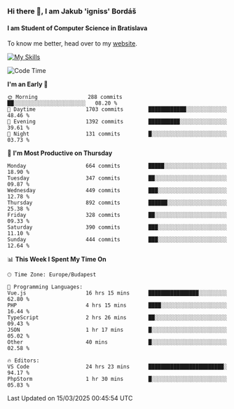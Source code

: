 ### Hi there 👋, I am Jakub 'igniss' Bordáš

#### I am Student of Computer Science in Bratislava
To know me better, head over to my [website](https://bordas.sk).

[![My Skills](https://skillicons.dev/icons?i=js,typescript,html,css,figma,svelte,vue,next,postgresql,nest,express,nodejs)](https://bordas.sk)


<!--START_SECTION:waka-->
![Code Time](http://img.shields.io/badge/Code%20Time-1%2C731%20hrs%2044%20mins-blue)

**I'm an Early 🐤** 

```text
🌞 Morning                288 commits         ██░░░░░░░░░░░░░░░░░░░░░░░   08.20 % 
🌆 Daytime                1703 commits        ████████████░░░░░░░░░░░░░   48.46 % 
🌃 Evening                1392 commits        ██████████░░░░░░░░░░░░░░░   39.61 % 
🌙 Night                  131 commits         █░░░░░░░░░░░░░░░░░░░░░░░░   03.73 % 
```
📅 **I'm Most Productive on Thursday** 

```text
Monday                   664 commits         █████░░░░░░░░░░░░░░░░░░░░   18.90 % 
Tuesday                  347 commits         ██░░░░░░░░░░░░░░░░░░░░░░░   09.87 % 
Wednesday                449 commits         ███░░░░░░░░░░░░░░░░░░░░░░   12.78 % 
Thursday                 892 commits         ██████░░░░░░░░░░░░░░░░░░░   25.38 % 
Friday                   328 commits         ██░░░░░░░░░░░░░░░░░░░░░░░   09.33 % 
Saturday                 390 commits         ███░░░░░░░░░░░░░░░░░░░░░░   11.10 % 
Sunday                   444 commits         ███░░░░░░░░░░░░░░░░░░░░░░   12.64 % 
```


📊 **This Week I Spent My Time On** 

```text
🕑︎ Time Zone: Europe/Budapest

💬 Programming Languages: 
Vue.js                   16 hrs 15 mins      ████████████████░░░░░░░░░   62.80 % 
PHP                      4 hrs 15 mins       ████░░░░░░░░░░░░░░░░░░░░░   16.44 % 
TypeScript               2 hrs 26 mins       ██░░░░░░░░░░░░░░░░░░░░░░░   09.43 % 
JSON                     1 hr 17 mins        █░░░░░░░░░░░░░░░░░░░░░░░░   05.02 % 
Other                    40 mins             █░░░░░░░░░░░░░░░░░░░░░░░░   02.58 % 

🔥 Editors: 
VS Code                  24 hrs 23 mins      ████████████████████████░   94.17 % 
PhpStorm                 1 hr 30 mins        █░░░░░░░░░░░░░░░░░░░░░░░░   05.83 % 
```


 Last Updated on 15/03/2025 00:45:54 UTC
<!--END_SECTION:waka-->
